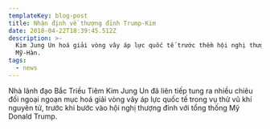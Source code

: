 ```yaml
---
templateKey: blog-post
title: Nhận định về thượng đỉnh Trump-Kim
date: 2018-04-22T18:39:45.512Z
description: >-
  Kim Jung Un hoá giải vòng vây áp lực quốc tế trước thềm hội nghị thượng đỉnh
  Mỹ-Hàn.
tags:
  - news
---
```

Nhà lãnh đạo Bắc Triều Tiêm Kim Jung Un đã liên tiếp tung ra nhiều chiêu đối ngoại ngoạn mục hoá giải vòng vây áp lực quốc tế trong vụ thử vũ khí nguyên tử, trước khi bước vào hội nghị thượng đỉnh với tổng thống Mỹ Donald Trump.
